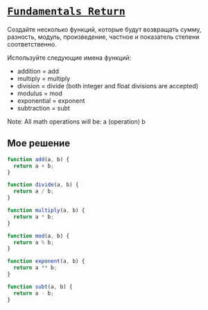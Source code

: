 # [`Fundamentals Return`](../../index.md)

Создайте несколько функций, которые будут возвращать сумму, разность, модуль, произведение, частное и показатель степени соответственно.

Используйте следующие имена функций:

- addition = add
- multiply = multiply
- division = divide (both integer and float divisions are accepted)
- modulus = mod
- exponential = exponent
- subtraction = subt

Note: All math operations will be: a (operation) b

## Мое решение

```js
function add(a, b) {
  return a + b;
}

function divide(a, b) {
  return a / b;
}

function multiply(a, b) {
  return a * b;
}

function mod(a, b) {
  return a % b;
}

function exponent(a, b) {
  return a ** b;
}

function subt(a, b) {
  return a - b;
}
```
